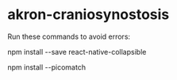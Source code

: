 # akron-craniosynostosis
Run these commands to avoid errors:

npm install --save react-native-collapsible

npm install --picomatch
